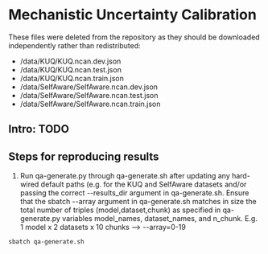 # Mechanistic Uncertainty Calibration

These files were deleted from the repository as they should be downloaded independently rather than redistributed:

* /data/KUQ/KUQ.ncan.dev.json
* /data/KUQ/KUQ.ncan.test.json
* /data/KUQ/KUQ.ncan.train.json
* /data/SelfAware/SelfAware.ncan.dev.json
* /data/SelfAware/SelfAware.ncan.test.json
* /data/SelfAware/SelfAware.ncan.train.json

## Intro: TODO



## Steps for reproducing results

1. Run qa-generate.py through qa-generate.sh after updating any hard-wired default paths (e.g. for the KUQ and SelfAware datasets and/or passing the correct --results_dir argument in qa-generate.sh. Ensure that the sbatch --array argument in qa-generate.sh matches in size the total number of triples (model,dataset,chunk) as specified in qa-generate.py variables model_names, dataset_names, and n_chunk. E.g. 1 model x 2 datasets x 10 chunks --> --array=0-19

```
sbatch qa-generate.sh
```
